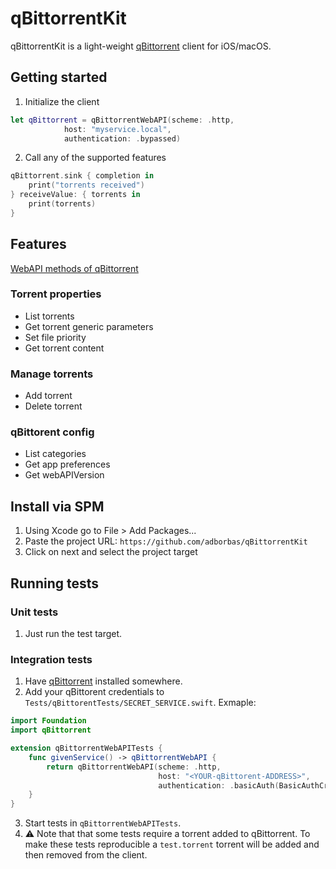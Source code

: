 # qBittorrentKit

qBittorrentKit is a light-weight [qBittorrent](https://www.qbittorrent.org) client for iOS/macOS.

## Getting started

1. Initialize the client

```swift
let qBittorrent = qBittorrentWebAPI(scheme: .http,
            host: "myservice.local",
            authentication: .bypassed)
```

2. Call any of the supported features

```swift
qBittorrent.sink { completion in
    print("torrents received")
} receiveValue: { torrents in
    print(torrents)
}
```

## Features

[WebAPI methods of qBittorrent](https://github.com/qbittorrent/qBittorrent/wiki/WebUI-API-(qBittorrent-v3.2.0-v4.0.4))

### Torrent properties

- List torrents
- Get torrent generic parameters
- Set file priority
- Get torrent content

### Manage torrents

- Add torrent
- Delete torrent

### qBittorent config

- List categories
- Get app preferences
- Get webAPIVersion

## Install via SPM

1. Using Xcode go to File > Add Packages...
1. Paste the project URL: `https://github.com/adborbas/qBittorrentKit`
1. Click on next and select the project target

## Running tests

### Unit tests

1. Just run the test target.

### Integration tests

1. Have [qBittorrent](https://www.qbittorrent.org/download.php) installed somewhere.
1. Add your qBittorent credentials to `Tests/qBittorentTests/SECRET_SERVICE.swift`. Exmaple:

```swift
import Foundation
import qBittorrent

extension qBittorrentWebAPITests {
    func givenService() -> qBittorrentWebAPI {
        return qBittorrentWebAPI(scheme: .http,
                                 host: "<YOUR-qBittorent-ADDRESS>",
                                 authentication: .basicAuth(BasicAuthCredentials(username: "<USERNAME>", password: "<PASSWORD>")))
    }
}
```

3. Start tests in `qBittorrentWebAPITests`.
4. ⚠️ Note that that some tests require a torrent added to qBittorrent. To make these tests reproducible a `test.torrent` torrent will be added and then removed from the client.
